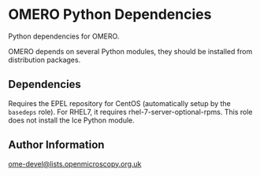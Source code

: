 OMERO Python Dependencies
=========================

Python dependencies for OMERO.

OMERO depends on several Python modules, they should be installed from distribution packages.

Dependencies
------------

Requires the EPEL repository for CentOS (automatically setup by the `basedeps` role).
For RHEL7, it requires rhel-7-server-optional-rpms. This role does not install the Ice Python module.


Author Information
------------------

ome-devel@lists.openmicroscopy.org.uk
